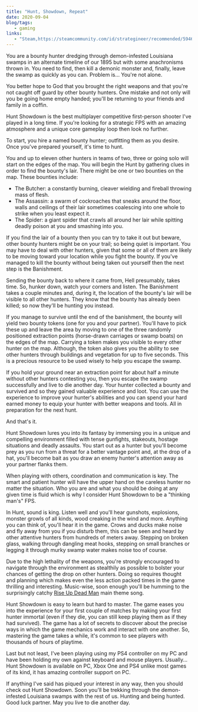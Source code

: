 ```yaml
---
title: "Hunt, Showdown, Repeat"
date: 2020-09-04
blog/tags:
   - gaming
links:
   - "Steam,https://steamcommunity.com/id/strategineer/recommended/594650/"
---
```

You are a bounty hunter dredging through demon-infested Louisiana swamps in an alternate timeline of our 1895 but with some anachronisms thrown in. You need to find, then kill a demonic monster and, finally, leave the swamp as quickly as you can. Problem is… You're not alone.

You better hope to God that you brought the right weapons and that you're not caught off guard by other bounty hunters. One mistake and not only will you be going home empty handed; you'll be returning to your friends and family in a coffin.

Hunt Showdown is the best multiplayer competitive first-person shooter I've played in a long time. If you're looking for a strategic FPS with an amazing atmosphere and a unique core gameplay loop then look no further.

To start, you hire a named bounty hunter; outfitting them as you desire. Once you've prepared yourself, it's time to hunt.

You and up to eleven other hunters in teams of two, three or going solo will start on the edges of the map. You will begin the Hunt by gathering clues in order to find the bounty's lair. There might be one or two bounties on the map. These bounties include:

- The Butcher: a constantly burning, cleaver wielding and fireball throwing mass of flesh.
- The Assassin: a swarm of cockroaches that sneaks around the floor, walls and ceilings of their lair sometimes coalescing into one whole to strike when you least expect it.
- The Spider: a giant spider that crawls all around her lair while spitting deadly poison at you and smashing into you.

If you find the lair of a bounty then you can try to take it out but beware, other bounty hunters might be on your trail; so being quiet is important. You may have to deal with other hunters, given that some or all of them are likely to be moving toward your location while you fight the bounty. If you've managed to kill the bounty without being taken out yourself then the next step is the Banishment.

Sending the bounty back to where it came from, Hell presumably, takes time. So, hunker down, watch your corners and listen. The Banishment takes a couple minutes and, during it, the location of the bounty's lair will be visible to all other hunters. They know that the bounty has already been killed; so now they'll be hunting you instead.

If you manage to survive until the end of the banishment, the bounty will yield two bounty tokens  (one for you and your partner). You'll have to pick these up and leave the area by moving to one of the three randomly positioned extraction points (horse-drawn carriages or swamp boats) on the edges of the map. Carrying a token makes you visible to every other hunter on the map. Although, the token also gives you the ability to see other hunters through buildings and vegetation for up to five seconds. This is a precious resource to be used wisely to help you escape the swamp.

If you hold your ground near an extraction point for about half a minute without other hunters contesting you, then you escape the swamp successfully and live to die another day. Your hunter collected a bounty and survived and so they gained valuable experience and loot. You can use the experience to improve your hunter's abilities and you can spend your hard earned money to equip your hunter with better weapons and tools. All in preparation for the next hunt.

And that's it.

Hunt Showdown lures you into its fantasy by immersing you in a unique and compelling environment filled with tense gunfights, stakeouts, hostage situations and deadly assaults. You start out as a hunter but  you'll become prey as you run from a threat for a better vantage point and, at the drop of a hat, you'll become bait as you draw an enemy hunter's attention away as your partner flanks them.

When playing with others, coordination and communication is key. The smart and patient hunter will have the upper hand on the careless hunter no matter the situation. Who you are and what you should be doing at any given time is fluid which is why I consider Hunt Showdown to be a "thinking man's" FPS.

In Hunt, sound is king. Listen well and you'll hear gunshots, explosions, monster growls of all kinds, wood creaking in the wind and more. Anything you can think of, you'll hear it in the game. Crows and ducks make noise and fly away from you if you disturb them, this can be seen and heard by other attentive hunters from hundreds of meters away. Stepping on broken glass, walking through dangling meat hooks, stepping on small branches or legging it through murky swamp water makes noise too of course.

Due to the high lethality of the weapons, you're strongly encouraged to navigate through the environment as stealthily as possible to bolster your chances of getting the drop on other hunters. Doing so requires thought and planning which makes even the less action packed times in the game thrilling and interesting. Music-wise, soon enough you'll be humming to the surprisingly catchy [Rise Up Dead Man](https://www.youtube.com/watch?v=kvd5Mrjq3jc) main theme song.

Hunt Showdown is easy to learn but hard to master. The game eases you into the experience for your first couple of matches by making your first hunter immortal (even if they die, you can still keep playing them as if they had survived). The game has a lot of secrets to discover about the precise ways in which the game mechanics work and interact with one another. So, mastering the game takes a while, it's common to see players with thousands of hours of playtime.

Last but not least, I've been playing using my PS4 controller on my PC and have been holding my own against keyboard and mouse players. Usually... Hunt Showdown is available on PC, Xbox One and PS4 unlike most games of its kind, it has amazing controller support on PC.

If anything I've said has piqued your interest in any way, then you should check out Hunt Showdown. Soon you'll be trekking through the demon-infested Louisiana swamps with the rest of us. Hunting and being hunted. Good luck partner. May you live to die another day.
